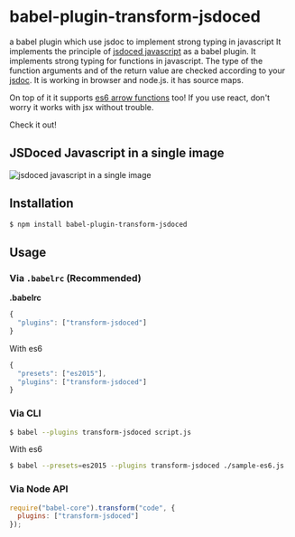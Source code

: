 # babel-plugin-transform-jsdoced

a babel plugin which use jsdoc to implement strong typing in javascript 
It implements the principle of [jsdoced javascript](http://jsdocedjs.org) as a babel plugin.
It implements strong typing for functions in javascript.
The type of the function arguments and of the return value are checked according to your [jsdoc](http://usejsdoc.org/). 
It is working in browser and node.js. it has source maps.

On top of it it supports [es6 arrow functions](https://developer.mozilla.org/en/docs/Web/JavaScript/Reference/Functions/Arrow_functions) too!
If you use react, don't worry it works with jsx without trouble. 

Check it out!

## JSDoced Javascript in a single image
![jsdoced javascript in a single image](https://cloud.githubusercontent.com/assets/252962/14639163/e53f682a-0632-11e6-9a06-33b577118e53.jpg)


## Installation

```sh
$ npm install babel-plugin-transform-jsdoced
```

## Usage

### Via `.babelrc` (Recommended)

**.babelrc**

```js
{
  "plugins": ["transform-jsdoced"]
}
```

With es6

```js
{
  "presets": ["es2015"],
  "plugins": ["transform-jsdoced"]
}
```

### Via CLI

```sh
$ babel --plugins transform-jsdoced script.js
```

With es6

```sh
$ babel --presets=es2015 --plugins transform-jsdoced ./sample-es6.js
```

### Via Node API

```javascript
require("babel-core").transform("code", {
  plugins: ["transform-jsdoced"]
});
```
